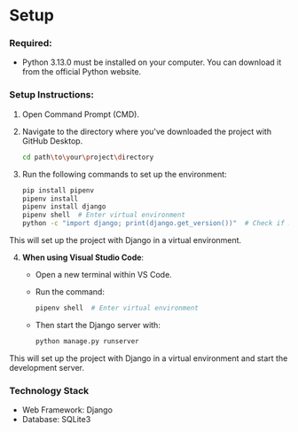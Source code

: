 # Setup

### Required:
- Python 3.13.0 must be installed on your computer. You can download it from the official Python website.

### Setup Instructions:

1. Open Command Prompt (CMD).
2. Navigate to the directory where you've downloaded the project with GitHub Desktop. 
   ```bash
   cd path\to\your\project\directory
   ```

3. Run the following commands to set up the environment:

   ```bash
   pip install pipenv
   pipenv install
   pipenv install django
   pipenv shell  # Enter virtual environment
   python -c "import django; print(django.get_version())"  # Check if Django is installed
   ```

This will set up the project with Django in a virtual environment.

4. **When using Visual Studio Code**:
   - Open a new terminal within VS Code.
   - Run the command:
     ```bash
     pipenv shell  # Enter virtual environment
     ```
     
   - Then start the Django server with:
     ```bash
     python manage.py runserver
     ```

This will set up the project with Django in a virtual environment and start the development server.
### Technology Stack
- Web Framework: Django
- Database: SQLite3

